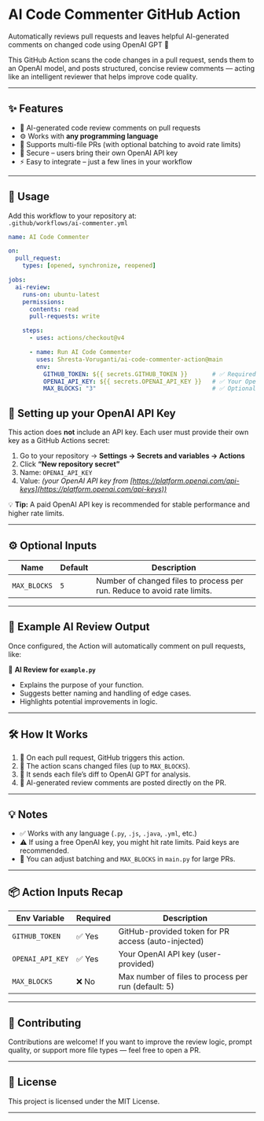 # AI Code Commenter GitHub Action

Automatically reviews pull requests and leaves helpful AI-generated comments on changed code using OpenAI GPT 🚀

This GitHub Action scans the code changes in a pull request, sends them to an OpenAI model, and posts structured, concise review comments — acting like an intelligent reviewer that helps improve code quality.

---

## ✨ Features

- 🧠 AI-generated code review comments on pull requests  
- ⚙️ Works with **any programming language**  
- 📁 Supports multi-file PRs (with optional batching to avoid rate limits)  
- 🔐 Secure – users bring their own OpenAI API key  
- ⚡️ Easy to integrate – just a few lines in your workflow

---

## 🚀 Usage

Add this workflow to your repository at:  
`.github/workflows/ai-commenter.yml`

```yaml
name: AI Code Commenter

on:
  pull_request:
    types: [opened, synchronize, reopened]

jobs:
  ai-review:
    runs-on: ubuntu-latest
    permissions:
      contents: read
      pull-requests: write

    steps:
      - uses: actions/checkout@v4

      - name: Run AI Code Commenter
        uses: Shresta-Voruganti/ai-code-commenter-action@main
        env:
          GITHUB_TOKEN: ${{ secrets.GITHUB_TOKEN }}       # ✅ Required for PR access
          OPENAI_API_KEY: ${{ secrets.OPENAI_API_KEY }}   # ✅ Your OpenAI API key
          MAX_BLOCKS: "3"                                 # ✅ Optional: max files to process

  ```

## 🔑 Setting up your OpenAI API Key

This action does **not** include an API key.
Each user must provide their own key as a GitHub Actions secret:

1. Go to your repository → **Settings → Secrets and variables → Actions**
2. Click **“New repository secret”**
3. Name: `OPENAI_API_KEY`
4. Value: *(your OpenAI API key from [https://platform.openai.com/api-keys](https://platform.openai.com/api-keys))*

💡 **Tip:** A paid OpenAI API key is recommended for stable performance and higher rate limits.

---

## ⚙️ Optional Inputs

| Name         | Default | Description                                                              |
| ------------ | ------- | ------------------------------------------------------------------------ |
| `MAX_BLOCKS` | `5`     | Number of changed files to process per run. Reduce to avoid rate limits. |

---

## 🧠 Example AI Review Output

Once configured, the Action will automatically comment on pull requests, like:

🤖 **AI Review for `example.py`**  

- Explains the purpose of your function.  
- Suggests better naming and handling of edge cases.  
- Highlights potential improvements in logic.


---

## 🛠️ How It Works

1. 🧰 On each pull request, GitHub triggers this action.
2. 📁 The action scans changed files (up to `MAX_BLOCKS`).
3. 🔑 It sends each file’s diff to OpenAI GPT for analysis.
4. 💬 AI-generated review comments are posted directly on the PR.

---

## 💡 Notes

* ✅ Works with any language (`.py`, `.js`, `.java`, `.yml`, etc.)
* ⚠️ If using a free OpenAI key, you might hit rate limits. Paid keys are recommended.
* 🔳 You can adjust batching and `MAX_BLOCKS` in `main.py` for large PRs.

---

## 📦 Action Inputs Recap

| Env Variable     | Required | Description                                         |
| ---------------- | -------- | --------------------------------------------------- |
| `GITHUB_TOKEN`   | ✅ Yes    | GitHub-provided token for PR access (auto-injected) |
| `OPENAI_API_KEY` | ✅ Yes    | Your OpenAI API key (user-provided)                 |
| `MAX_BLOCKS`     | ❌ No     | Max number of files to process per run (default: 5) |

---

## 🤝 Contributing

Contributions are welcome! If you want to improve the review logic, prompt quality, or support more file types — feel free to open a PR.

---

## 📜 License

This project is licensed under the MIT License.

---



